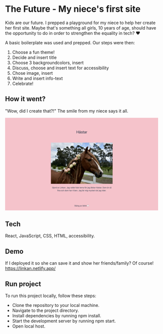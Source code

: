 # The Future - My niece's first site

Kids are our future. I prepped a playground for my niece to help her create her first site. Maybe that's something all girls, 10 years of age, should have the opportunity to do in order to strengthen the equality in tech? ❤️

A basic boilerplate was used and prepped. Our steps were then:
1. Choose a fun theme!
2. Decide and insert title
3. Choose 3 backgroundcolors, insert
4. Discuss, choose and insert text for accessibility
5. Chose image, insert
6. Write and insert info-text
7. Celebrate!


## How it went?

"Wow, did I create that?!" The smile from my niece says it all.

<img src="src/assets/Horses.png" alt="Horses" width="500">

## Tech

React, JavaScript, CSS, HTML, accessibility.

## Demo
If I deployed it so she can save it and show her friends/family? Of course!
https://linkan.netlify.app/

## Run project

To run this project locally, follow these steps:

- Clone the repository to your local machine.
- Navigate to the project directory.
- Install dependencies by running npm install.
- Start the development server by running npm start.
- Open local host.
